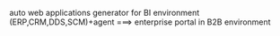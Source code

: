auto web applications generator for BI environment (ERP,CRM,DDS,SCM)+agent ===> enterprise portal in B2B environment